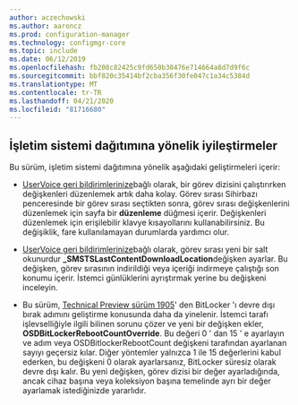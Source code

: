 ```yaml
---
author: aczechowski
ms.author: aaroncz
ms.prod: configuration-manager
ms.technology: configmgr-core
ms.topic: include
ms.date: 06/12/2019
ms.openlocfilehash: fb208c82425c9fd650b30476e714664a8d7d9f6c
ms.sourcegitcommit: bbf820c35414bf2cba356f30fe047c1a34c5384d
ms.translationtype: MT
ms.contentlocale: tr-TR
ms.lasthandoff: 04/21/2020
ms.locfileid: "81716680"
---
```

## <a name="improvements-to-os-deployment"></a><a name="bkmk_osd"></a>İşletim sistemi dağıtımına yönelik iyileştirmeler

Bu sürüm, işletim sistemi dağıtımına yönelik aşağıdaki geliştirmeleri içerir:

- [UserVoice geri bildirimlerinize](https://configurationmanager.uservoice.com/forums/300492-ideas/suggestions/18751582-keyboard-support-for-edit-task-sequence-variables)bağlı olarak, bir görev dizisini çalıştırırken değişkenleri düzenlemek artık daha kolay. Görev sırası Sihirbazı penceresinde bir görev sırası seçtikten sonra, görev sırası değişkenlerini düzenlemek için sayfa bir **düzenleme** düğmesi içerir. Değişkenleri düzenlemek için erişilebilir klavye kısayollarını kullanabilirsiniz. Bu değişiklik, fare kullanılamayan durumlarda yardımcı olur.<!-- 4668846 -->

- [UserVoice geri bildirimlerinize](https://configurationmanager.uservoice.com/forums/300492-ideas/suggestions/20172811-display-what-distribution-point-is-being-used-duri)bağlı olarak, görev sırası yeni bir salt okunurdur **_SMSTSLastContentDownloadLocation**değişken ayarlar. Bu değişken, görev sırasının indirildiği veya içeriği indirmeye çalıştığı son konumu içerir. İstemci günlüklerini ayrıştırmak yerine bu değişkeni inceleyin.<!-- 2840337 -->

- Bu sürüm, [Technical Preview sürüm 1905](../../technical-preview-1905.md#bkmk_osd)' den BitLocker 'ı devre dışı bırak adımını geliştirme konusunda daha da yinelenir. İstemci tarafı işlevselliğiyle ilgili bilinen sorunu çözer ve yeni bir değişken ekler, **OSDBitLockerRebootCountOverride**. Bu değeri 0 ' dan 15 ' e ayarlayın ve adım veya OSDBitlockerRebootCount değişkeni tarafından ayarlanan sayıyı geçersiz kılar. Diğer yöntemler yalnızca 1 ile 15 değerlerini kabul ederken, bu değişkeni 0 olarak ayarlarsanız, BitLocker süresiz olarak devre dışı kalır. Bu yeni değişken, görev dizisi bir değer ayarladığında, ancak cihaz başına veya koleksiyon başına temelinde ayrı bir değer ayarlamak istediğinizde yararlıdır.<!-- 4512937 -->
